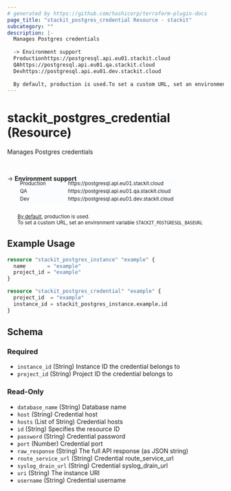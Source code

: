 ```yaml
---
# generated by https://github.com/hashicorp/terraform-plugin-docs
page_title: "stackit_postgres_credential Resource - stackit"
subcategory: ""
description: |-
  Manages Postgres credentials
  
  -> Environment support
  Productionhttps://postgresql.api.eu01.stackit.cloud
  QAhttps://postgresql.api.eu01.qa.stackit.cloud
  Devhttps://postgresql.api.eu01.dev.stackit.cloud
  
  By default, production is used.To set a custom URL, set an environment variable STACKITPOSTGRESQLBASEURL
---
```


# stackit_postgres_credential (Resource)

Manages Postgres credentials

<br />

-> __Environment support__<br /><table style='border-collapse: separate; border-spacing: 0px; margin-top:-20px; margin-left: 24px; font-size: smaller;'>
<tr><td style='width: 100px; background: #fbfcff; border: none;'>Production</td><td style='background: #fbfcff; border: none;'>https://postgresql.api.eu01.stackit.cloud</td></tr>
<tr><td style='background: #fbfcff; border: none;'>QA</td><td style='background: #fbfcff; border: none;'>https://postgresql.api.eu01.qa.stackit.cloud</td></tr>
<tr><td style='background: #fbfcff; border: none;'>Dev</td><td style='background: #fbfcff; border: none;'>https://postgresql.api.eu01.dev.stackit.cloud</td></tr>
</table><br />
<small style='margin-left: 24px; margin-top: -5px; display: inline-block;'><a href="https://registry.terraform.io/providers/SchwarzIT/stackit/latest/docs#environment">By default</a>, production is used.<br />To set a custom URL, set an environment variable <code>STACKIT_POSTGRESQL_BASEURL</code></small>

## Example Usage

```terraform
resource "stackit_postgres_instance" "example" {
  name       = "example"
  project_id = "example"
}

resource "stackit_postgres_credential" "example" {
  project_id  = "example"
  instance_id = stackit_postgres_instance.example.id
}
```

<!-- schema generated by tfplugindocs -->
## Schema

### Required

- `instance_id` (String) Instance ID the credential belongs to
- `project_id` (String) Project ID the credential belongs to

### Read-Only

- `database_name` (String) Database name
- `host` (String) Credential host
- `hosts` (List of String) Credential hosts
- `id` (String) Specifies the resource ID
- `password` (String) Credential password
- `port` (Number) Credential port
- `raw_response` (String) The full API response (as JSON string)
- `route_service_url` (String) Credential route_service_url
- `syslog_drain_url` (String) Credential syslog_drain_url
- `uri` (String) The instance URI
- `username` (String) Credential username


